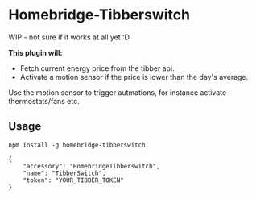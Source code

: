# Homebridge-Tibberswitch

WIP - not sure if it works at all yet :D 

**This plugin will:**
* Fetch current energy price from the tibber api.
* Activate a motion sensor if the price is lower than the day's average. 

Use the motion sensor to trigger autmations, for instance activate thermostats/fans etc.


## Usage

`npm install -g homebridge-tibberswitch`   


	{  
		"accessory": "HomebridgeTibberswitch",
		"name": "TibberSwitch",    
		"token": "YOUR_TIBBER_TOKEN"  
	}  